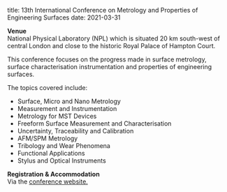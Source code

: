 title: 13th International Conference on Metrology and Properties of Engineering Surfaces
date: 2021-03-31

<!--break-->
**Venue**  
National Physical Laboratory (NPL) which is situated 20 km south-west of central London and close to the historic Royal Palace of Hampton Court.


This conference focuses on the progress made in surface metrology, surface characterisation instrumentation and properties of engineering surfaces.
  
The topics covered include:  

* Surface, Micro and Nano Metrology   
* Measurement and Instrumentation   
* Metrology for MST Devices   
* Freeform Surface Measurement and Characterisation   
* Uncertainty, Traceability and Calibration   
* AFM/SPM Metrology   
* Tribology and Wear Phenomena   
* Functional Applications   
* Stylus and Optical Instruments   


**Registration & Accommodation**   
Via the [conference website.](http://conferences.npl.co.uk/met_prop/)